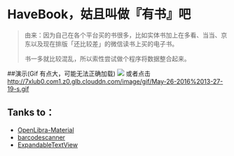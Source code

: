 # HaveBook，姑且叫做『有书』吧

> 由来：因为自己在各个平台买的书很多，比如实体书加上在多看、当当、京东以及现在排版「还比较差」的微信读书上买的电子书。
>
> 书一多就比较混乱，所以索性尝试做个程序将数据整合起来。

##演示(Gif 有点大，可能无法正确加载)
![](http://7xlub0.com1.z0.glb.clouddn.com/image/gif/May-26-2016%2013-27-19-s.gif)
或者点击 http://7xlub0.com1.z0.glb.clouddn.com/image/gif/May-26-2016%2013-27-19-s.gif

## Tanks to：

* [OpenLibra-Material](https://github.com/saulmm/OpenLibra-Material)
* [barcodescanner](https://github.com/dm77/barcodescanner)
* [ExpandableTextView](https://github.com/Manabu-GT/ExpandableTextView)


